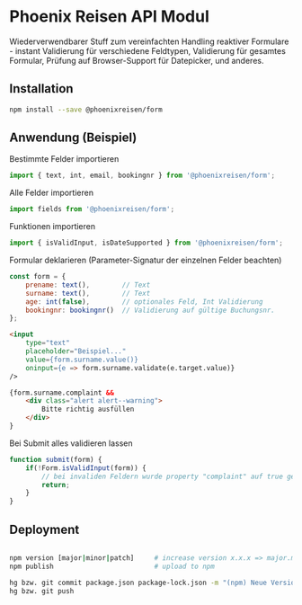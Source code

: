 # Phoenix Reisen API Modul

Wiederverwendbarer Stuff zum vereinfachten Handling reaktiver Formulare - instant Validierung für verschiedene Feldtypen, Validierung für gesamtes Formular, Prüfung auf Browser-Support für Datepicker, und anderes.

## Installation

```bash
npm install --save @phoenixreisen/form
```

## Anwendung (Beispiel)

Bestimmte Felder importieren

```js
import { text, int, email, bookingnr } from '@phoenixreisen/form';
```

Alle Felder importieren

```js
import fields from '@phoenixreisen/form';
```

Funktionen importieren

```js
import { isValidInput, isDateSupported } from '@phoenixreisen/form';
```

Formular deklarieren
(Parameter-Signatur der einzelnen Felder beachten)

```js
const form = {
    prename: text(),        // Text
    surname: text(),        // Text
    age: int(false),        // optionales Feld, Int Validierung
    bookingnr: bookingnr()  // Validierung auf gültige Buchungsnr.
};
```

```html
<input 
    type="text"
    placeholder="Beispiel..."
    value={form.surname.value()}
    oninput={e => form.surname.validate(e.target.value)}
/>

{form.surname.complaint &&
    <div class="alert alert--warning">
        Bitte richtig ausfüllen
    </div>
}
```

Bei Submit alles validieren lassen

```js
function submit(form) {
    if(!Form.isValidInput(form)) {
        // bei invaliden Feldern wurde property "complaint" auf true gesetzt.
        return;
    }
}
```


## Deployment

```bash

npm version [major|minor|patch]     # increase version x.x.x => major.minor.patch
npm publish                         # upload to npm

hg bzw. git commit package.json package-lock.json -m "(npm) Neue Version"
hg bzw. git push
```